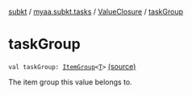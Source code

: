 [subkt](../../index.md) / [myaa.subkt.tasks](../index.md) / [ValueClosure](index.md) / [taskGroup](./task-group.md)

# taskGroup

`val taskGroup: `[`ItemGroup`](../-item-group/index.md)`<`[`T`](-closure-context/index.md#T)`>` [(source)](https://github.com/Myaamori/SubKt/blob/master/src/main/kotlin/myaa/subkt/tasks/tasks.kt#L423)

The item group this value belongs to.

